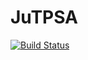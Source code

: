 # JuTPSA

[![Build Status](https://github.com/Jinyu95/JuTPSA.jl/actions/workflows/CI.yml/badge.svg?branch=master)](https://github.com/Jinyu95/JuTPSA.jl/actions/workflows/CI.yml?query=branch%3Amaster)
